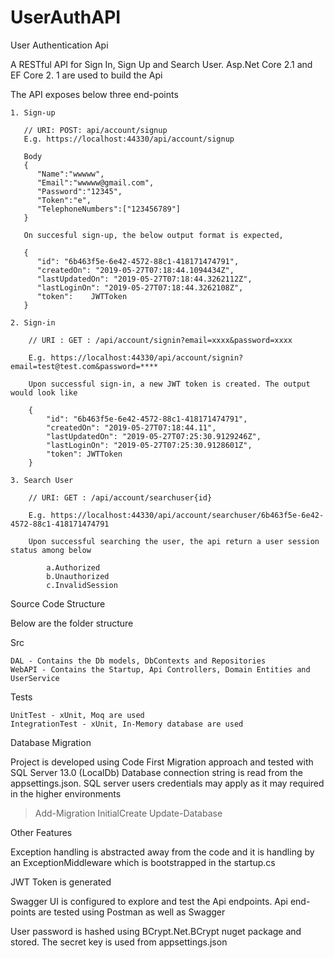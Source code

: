 # UserAuthAPI
User Authentication Api

  A RESTful API for Sign In, Sign Up and Search User. Asp.Net Core 2.1 and EF Core 2. 1 are used to build the Api 

The API exposes below three end-points 

    1. Sign-up
       
       // URI: POST: api/account/signup
       E.g. https://localhost:44330/api/account/signup

       Body       
       {
          "Name":"wwwww",
          "Email":"wwwww@gmail.com",
          "Password":"12345",
          "Token":"e",
          "TelephoneNumbers":["123456789"]
       }
       
       On succesful sign-up, the below output format is expected,
       
       {
          "id": "6b463f5e-6e42-4572-88c1-418171474791",
          "createdOn": "2019-05-27T07:18:44.1094434Z",
          "lastUpdatedOn": "2019-05-27T07:18:44.3262112Z",
          "lastLoginOn": "2019-05-27T07:18:44.3262108Z",
          "token":    JWTToken
       }
   
    2. Sign-in 

		// URI : GET : /api/account/signin?email=xxxx&password=xxxx

		E.g. https://localhost:44330/api/account/signin?email=test@test.com&password=****
      
		Upon successful sign-in, a new JWT token is created. The output would look like
      
		{
			"id": "6b463f5e-6e42-4572-88c1-418171474791",
			"createdOn": "2019-05-27T07:18:44.11",
			"lastUpdatedOn": "2019-05-27T07:25:30.9129246Z",
			"lastLoginOn": "2019-05-27T07:25:30.9128601Z",
			"token": JWTToken
		}

    3. Search User

		// URI: GET : /api/account/searchuser{id}
    
		E.g. https://localhost:44330/api/account/searchuser/6b463f5e-6e42-4572-88c1-418171474791
    
		Upon successful searching the user, the api return a user session status among below
		
			a.Authorized
			b.Unauthorized
			c.InvalidSession

Source Code Structure

  Below are the folder structure

  Src

	DAL - Contains the Db models, DbContexts and Repositories
	WebAPI - Contains the Startup, Api Controllers, Domain Entities and UserService

  Tests

    UnitTest - xUnit, Moq are used
	IntegrationTest - xUnit, In-Memory database are used


Database Migration

  Project is developed using Code First Migration approach and tested with SQL Server 13.0 (LocalDb)
  Database connection string is read from the appsettings.json. SQL server users credentials may apply as it may required in the higher environments

  > Add-Migration InitialCreate
  > Update-Database

Other Features

Exception handling is abstracted away from the code and it is handling by an ExceptionMiddleware which is bootstrapped in the startup.cs

JWT Token is generated

Swagger UI is configured to explore and test the Api endpoints. Api end-points are tested using Postman as well as Swagger

User password is hashed using BCrypt.Net.BCrypt nuget package and stored. The secret key is used from appsettings.json
